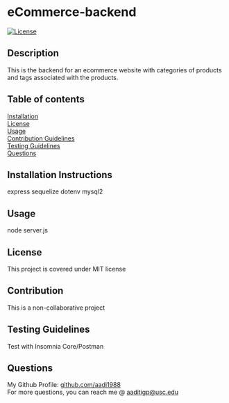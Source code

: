 # eCommerce-backend
  [![License](<https://img.shields.io/static/v1?label=License&message=MIT&color=green>)]()
## Description
This is the backend for an ecommerce website with categories of products and tags associated with the products.
## Table of contents
[Installation](#installation-instructions)  
[License](#license)  
[Usage](#usage)  
[Contribution Guidelines](#contribution-guidelines)  
[Testing Guidelines](#testing-guidelines)  
[Questions](#questions)
## Installation Instructions
express
sequelize
dotenv
mysql2

## Usage
node server.js
## License
This project is covered under MIT license
## Contribution
This is a non-collaborative project
## Testing Guidelines
Test with Insomnia Core/Postman
## Questions
My Github Profile: [github.com/aadi1988](https://github.com/aadi1988)  
For more questions, you can reach me @ aaditigp@usc.edu

